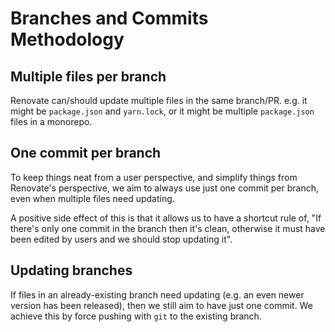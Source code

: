 # Branches and Commits Methodology

## Multiple files per branch

Renovate can/should update multiple files in the same branch/PR. e.g. it might be `package.json` and `yarn.lock`, or it might be multiple `package.json` files in a monorepo.

## One commit per branch

To keep things neat from a user perspective, and simplify things from Renovate's perspective, we aim to always use just one commit per branch, even when multiple files need updating.

A positive side effect of this is that it allows us to have a shortcut rule of, "If there's only one commit in the branch then it's clean, otherwise it must have been edited by users and we should stop updating it".

## Updating branches

If files in an already-existing branch need updating (e.g. an even newer version has been released), then we still aim to have just one commit. We achieve this by force pushing with `git` to the existing branch.
